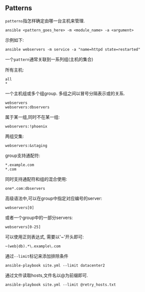 ## Patterns

`patterns`指怎样确定由哪一台主机来管理.

```
ansible <pattern_goes_here> -m <module_name> -a <argument>
```

示例如下:

```
ansible webservers -m service -a "name=httpd state=restarted"
```

一个`pattern`通常关联到一系列组(主机的集合)

所有主机:

```
all
*
```

一个主机组或多个组group. 多组之间以冒号分隔表示或的关系.

```
webservers
webservers:dbservers
```

属于某一组,同时不在某一组:

```
webservers:!phoenix
```

两组交集:

```
webservers:&staging
```

group支持通配符:

```
*.example.com
*.com
```

同时支持通配符和组的混合使用:

```
one*.com:dbservers
```

高级语法中,可以在group中指定对应编号的server:

```
webservers[0]
```

或者一个group中的一部分servers:

```
webservers[0-25]
```

可以使用正则表达式, 需要以'~'开头即可:

```
~(web|db).*\.example\.com
```

通过`--limit`标记来添加排除条件

```
ansible-playbook site.yml --limit datacenter2
```

通过文件读取hosts,文件名以@为前缀即可.

```
ansible-playbook site.yml --limit @retry_hosts.txt
```

